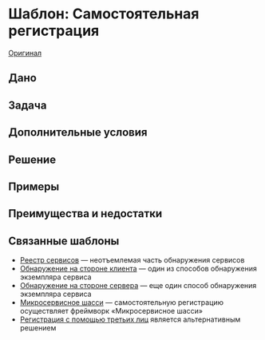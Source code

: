 # Шаблон: Самостоятельная регистрация

[Оригинал](https://microservices.io/patterns/self-registration.html)

## Дано

## Задача

## Дополнительные условия

## Решение

## Примеры

## Преимущества и недостатки

## Связанные шаблоны

* [Реестр сервисов](service-registry.md) — неотъемлемая часть обнаружения
  сервисов
* [Обнаружение на стороне клиента](client-side-discovery.md) — один из 
  способов обнаружения экземпляра сервиса
* [Обнаружение на стороне сервера](server-side-discovery.md) — еще один 
  способ обнаружения экземпляра сервиса
* [Микросервисное шасси](../Cross-cutting-concerns/microservice-chassis.md) — самостоятельную
  регистрацию осуществляет фреймворк «Микросервисное шасси»
* [Регистрация с помощью третьих лиц](3rd-party-registration.md) является 
  альтернативным решением